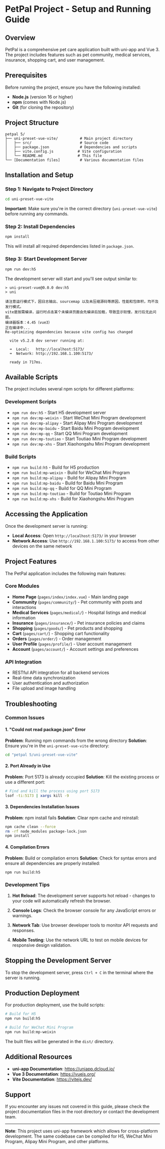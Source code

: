 # PetPal Project - Setup and Running Guide

## Overview

PetPal is a comprehensive pet care application built with uni-app and Vue 3. The project includes features such as pet community, medical services, insurance, shopping cart, and user management.

## Prerequisites

Before running the project, ensure you have the following installed:

- **Node.js** (version 16 or higher)
- **npm** (comes with Node.js)
- **Git** (for cloning the repository)

## Project Structure

```
petpal 5/
├── uni-preset-vue-vite/          # Main project directory
│   ├── src/                      # Source code
│   ├── package.json              # Dependencies and scripts
│   ├── vite.config.js           # Vite configuration
│   └── README.md                # This file
└── [Documentation files]         # Various documentation files
```

## Installation and Setup

### Step 1: Navigate to Project Directory

```bash
cd uni-preset-vue-vite
```

**Important**: Make sure you're in the correct directory (`uni-preset-vue-vite`) before running any commands.

### Step 2: Install Dependencies

```bash
npm install
```

This will install all required dependencies listed in `package.json`.

### Step 3: Start Development Server

```bash
npm run dev:h5
```

The development server will start and you'll see output similar to:

```
> uni-preset-vue@0.0.0 dev:h5
> uni

请注意运行模式下，因日志输出、sourcemap 以及未压缩源码等原因，性能和包体积，均不及发行模式。
vite是按需编译，运行时点击某个未编译页面会先编译后加载，导致显示较慢，发行后无此问题。
编译器版本：4.45（vue3）
正在编译中...
Re-optimizing dependencies because vite config has changed

  vite v5.2.8 dev server running at:

  ➜  Local:   http://localhost:5173/
  ➜  Network: http://192.168.1.100:5173/

  ready in 717ms.
```

## Available Scripts

The project includes several npm scripts for different platforms:

### Development Scripts

- `npm run dev:h5` - Start H5 development server
- `npm run dev:mp-weixin` - Start WeChat Mini Program development
- `npm run dev:mp-alipay` - Start Alipay Mini Program development
- `npm run dev:mp-baidu` - Start Baidu Mini Program development
- `npm run dev:mp-qq` - Start QQ Mini Program development
- `npm run dev:mp-toutiao` - Start Toutiao Mini Program development
- `npm run dev:mp-xhs` - Start Xiaohongshu Mini Program development

### Build Scripts

- `npm run build:h5` - Build for H5 production
- `npm run build:mp-weixin` - Build for WeChat Mini Program
- `npm run build:mp-alipay` - Build for Alipay Mini Program
- `npm run build:mp-baidu` - Build for Baidu Mini Program
- `npm run build:mp-qq` - Build for QQ Mini Program
- `npm run build:mp-toutiao` - Build for Toutiao Mini Program
- `npm run build:mp-xhs` - Build for Xiaohongshu Mini Program

## Accessing the Application

Once the development server is running:

- **Local Access**: Open `http://localhost:5173/` in your browser
- **Network Access**: Use `http://192.168.1.100:5173/` to access from other devices on the same network

## Project Features

The PetPal application includes the following main features:

### Core Modules
- **Home Page** (`pages/index/index.vue`) - Main landing page
- **Community** (`pages/community/`) - Pet community with posts and interactions
- **Medical Services** (`pages/medical/`) - Hospital listings and medical information
- **Insurance** (`pages/insurance/`) - Pet insurance policies and claims
- **Shopping** (`pages/goods/`) - Pet products and shopping
- **Cart** (`pages/cart/`) - Shopping cart functionality
- **Orders** (`pages/order/`) - Order management
- **User Profile** (`pages/profile/`) - User account management
- **Account** (`pages/account/`) - Account settings and preferences

### API Integration
- RESTful API integration for all backend services
- Real-time data synchronization
- User authentication and authorization
- File upload and image handling

## Troubleshooting

### Common Issues

#### 1. "Could not read package.json" Error
**Problem**: Running npm commands from the wrong directory
**Solution**: Ensure you're in the `uni-preset-vue-vite` directory:
```bash
cd "petpal 5/uni-preset-vue-vite"
```

#### 2. Port Already in Use
**Problem**: Port 5173 is already occupied
**Solution**: Kill the existing process or use a different port:
```bash
# Find and kill the process using port 5173
lsof -ti:5173 | xargs kill -9
```

#### 3. Dependencies Installation Issues
**Problem**: npm install fails
**Solution**: Clear npm cache and reinstall:
```bash
npm cache clean --force
rm -rf node_modules package-lock.json
npm install
```

#### 4. Compilation Errors
**Problem**: Build or compilation errors
**Solution**: Check for syntax errors and ensure all dependencies are properly installed:
```bash
npm run build:h5
```

### Development Tips

1. **Hot Reload**: The development server supports hot reload - changes to your code will automatically refresh the browser.

2. **Console Logs**: Check the browser console for any JavaScript errors or warnings.

3. **Network Tab**: Use browser developer tools to monitor API requests and responses.

4. **Mobile Testing**: Use the network URL to test on mobile devices for responsive design validation.

## Stopping the Development Server

To stop the development server, press `Ctrl + C` in the terminal where the server is running.

## Production Deployment

For production deployment, use the build scripts:

```bash
# Build for H5
npm run build:h5

# Build for WeChat Mini Program
npm run build:mp-weixin
```

The built files will be generated in the `dist/` directory.

## Additional Resources

- **uni-app Documentation**: https://uniapp.dcloud.io/
- **Vue 3 Documentation**: https://vuejs.org/
- **Vite Documentation**: https://vitejs.dev/

## Support

If you encounter any issues not covered in this guide, please check the project documentation files in the root directory or contact the development team.

---

**Note**: This project uses uni-app framework which allows for cross-platform development. The same codebase can be compiled for H5, WeChat Mini Program, Alipay Mini Program, and other platforms.
